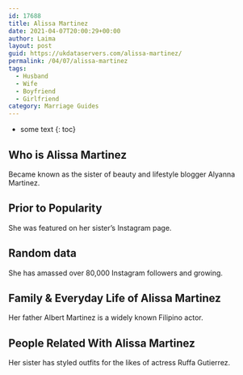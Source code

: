 ```yaml
---
id: 17688
title: Alissa Martinez
date: 2021-04-07T20:00:29+00:00
author: Laima
layout: post
guid: https://ukdataservers.com/alissa-martinez/
permalink: /04/07/alissa-martinez
tags:
  - Husband
  - Wife
  - Boyfriend
  - Girlfriend
category: Marriage Guides
---
```


* some text
{: toc}


## Who is Alissa Martinez
                  
                  
                  
Became known as the sister of beauty and lifestyle blogger Alyanna Martinez.
                  
              
            
              
            
                
                
                
## Prior to Popularity
                  
                  
                  
She was featured on her sister&#8217;s Instagram page.
                  
              
            
              
            
                
                
                
## Random data
                  
                  
                  
She has amassed over 80,000 Instagram followers and growing.
                  
              
            
              
            
                
                
                
## Family & Everyday Life of Alissa Martinez
                  
                  
                  
Her father Albert Martinez is a widely known Filipino actor.
                  
              
            
              
            
                
                
                
## People Related With Alissa Martinez
                  
                  
                  
Her sister has styled outfits for the likes of actress Ruffa Gutierrez.
                  
              
            
              
            
                
              
            
              
              
            
            
              
            
          
          
          